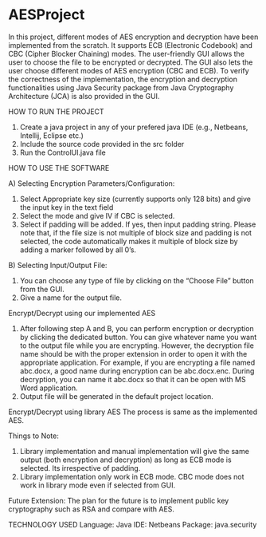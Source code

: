 # AESProject
In this project, different modes of AES encryption and decryption have been implemented from the scratch. It supports ECB (Electronic Codebook) and CBC (Cipher Blocker Chaining) modes. The user-friendly GUI allows the user to choose the file to be encrypted or decrypted. The GUI also lets the user choose different modes of AES encryption (CBC and ECB). 
To verify the correctness of the implementation, the encryption and decryption functionalities using Java Security package from Java Cryptography Architecture (JCA) is also provided in the GUI. 

HOW TO RUN THE PROJECT
1) Create a java project in any of your prefered java IDE (e.g., Netbeans, Intellij, Eclipse etc.)
2) Include the source code provided in the src folder
3) Run the ControlUI.java file

HOW TO USE THE SOFTWARE

A) Selecting Encryption Parameters/Configuration:
1) Select Appropriate key size (currently supports only 128 bits) and give the input key in the text field
2) Select the mode and give IV if CBC is selected.
3) Select if padding will be added. If yes, then input padding string. Please note that, if the file size is not multiple of block size and padding is not selected, the code automatically makes it multiple of block size by adding a marker followed by all 0’s.

B) Selecting Input/Output File:
1) You can choose any type of file by clicking on the “Choose File” button from the GUI.
2) Give a name for the output file.

Encrypt/Decrypt using our implemented AES
1) After following step A and B, you can perform encryption or decryption by clicking the dedicated button. You can give whatever name you want to the output file while you are encrypting. However, the decryption file name should be with the proper extension in order to open it with the appropriate application. For example, if you are encrypting a file named abc.docx, a good name during encryption can be abc.docx.enc. During decryption, you can name it abc.docx so that it can be open with MS Word application.
2) Output file will be generated in the default project location.

Encrypt/Decrypt using library AES
The process is same as the implemented AES.

Things to Note:
1) Library implementation and manual implementation will give the same output (both encryption and decryption) as long as
ECB mode is selected. Its irrespective of padding.
2) Library implementation only work in ECB mode. CBC mode does not work in library mode even if selected from GUI.

Future Extension:
The plan for the future is to implement public key cryptography such as RSA and compare with AES.

TECHNOLOGY USED
Language: Java
IDE: Netbeans
Package: java.security
